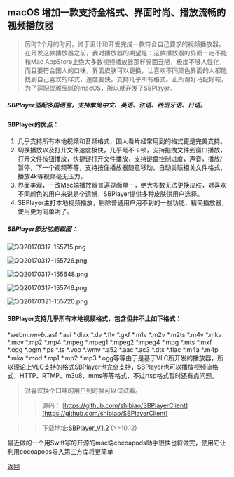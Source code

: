 ## macOS 增加一款支持全格式、界面时尚、播放流畅的视频播放器

> 历时2个月的时间，终于设计和开发完成一款符合自己要求的视频播放器。在开发这款播放器之前，我对播放器的期望是：这款播放器的界面一定不能和Mac AppStore上绝大多数视频播放器那样界面丑陋，极度不够人性化，而且要符合国人的口味，界面皮肤可以更换，让喜欢不同颜色界面的人都能找到自己喜欢的样式，速度要快，支持几乎所有格式。正所谓好马配好鞍，为了适配优雅细腻的macOS，所以就开发了SBPlayer。

##### SBPlayer适配多国语言，支持繁简中文、英语、法语、西班牙语、日语。

#### SBPlayer的优点：
1. 几乎支持所有本地视频和音频格式，国人看片经常用到的格式更是完美支持。
2. 切换播放以及打开文件速度极快，几乎毫不卡顿，支持拖拽文件到窗口播放，打开文件按钮播放，快捷键打开文件播放，支持键盘控制进度，声音，播放/暂停，下一个视频等等，支持按住播放器随意移动，自动关联相关文件格式，播放4k等视频毫无压力。
3. 界面美观，一改Mac端播放器普遍界面单一，绝大多数无法更换皮肤，对喜欢不同颜色的用户来说是个遗憾，SBPlayer提供多种皮肤供用户选择。
4. SBPlayer主打本地视频播放，剔除普通用户用不到的一些功能，精简播放器，使用更为简单明了。

##### SBPlayer部分功能截图：

![QQ20170317-155715.png](http://upload-images.jianshu.io/upload_images/2105518-6efb3d54660e57c8.png?imageMogr2/auto-orient/strip%7CimageView2/2/w/1240)

![QQ20170317-155726.png](http://upload-images.jianshu.io/upload_images/2105518-43149571d778474e.png?imageMogr2/auto-orient/strip%7CimageView2/2/w/1240)

![QQ20170317-155648.png](http://upload-images.jianshu.io/upload_images/2105518-812640b51abb7691.png?imageMogr2/auto-orient/strip%7CimageView2/2/w/1240)

![QQ20170317-155746.png](http://upload-images.jianshu.io/upload_images/2105518-9ee316851ca6daa0.png?imageMogr2/auto-orient/strip%7CimageView2/2/w/1240)


![QQ20170321-155720.png](http://upload-images.jianshu.io/upload_images/2105518-24bee471e3bf0dae.png?imageMogr2/auto-orient/strip%7CimageView2/2/w/1240)

#### SBPlayer支持几乎所有本地视频格式，包含但并不止如下格式：

*webm.*rmvb.*.asf *.avi *.divx *.dv *.flv *.gxf *.m1v *.m2v *.m2ts *.m4v *.mkv *.mov *.mp2 *.mp4 *.mpeg *.mpeg1 *.mpeg2 *.mpeg4 *.mpg *.mts *.mxf *.ogg *.ogm *.ps *.ts *.vob *.wmv *.a52 *.aac *.ac3 *.dts *.flac *.m4a *.m4p *.mka *.mod *.mp1 *.mp2 *.mp3 *.ogg等等由于是基于VLC所开发的播放器，所以理论上VLC支持的格式SBPlayer也完全支持，SBPlayer也可以播放视频流格式，HTTP、RTMP、m3u8、mms等等格式，不过rtsp格式暂时还有点问题。


>对喜欢换个口味的用户到时候可以试试看。
>> 源码： [https://github.com/shibiao/SBPlayerClient](https://github.com/shibiao/SBPlayerClient)

>> 下载地址:[SBPlayer_V1.2](https://pan.baidu.com/s/1mhRmVfM) (>=10.12)

最近做的一个用Swift写的开源的mac端cocoapods助手很快也将做完，使用它让利用cocoapods导入第三方库将更简单



[返回](./)
